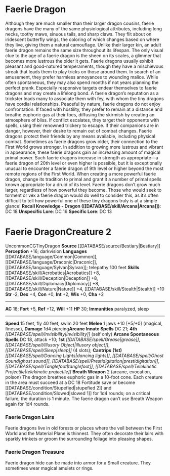 ﻿---
ac: '18'
alignment: CG
charisma: '+2'
constitution: '+0'
creature_ability:
- Breath Weapon
dexterity: '+4'
fly_speed: '40'
fortitude: '+5'
hp: '30'
id: '205'
immunity:
- paralyzed
- sleep
intelligence: '+2'
land_speed: '15'
language:
- '[[DATABASE/language/Common|Common]]'
- '[[DATABASE/language/Draconic|Draconic]]'
- '[[DATABASE/language/Sylvan|Sylvan]] ; telepathy 100 feet'
level: '2'
max_speed: '40'
name: Faerie Dragon
perception: '+16'
rarity: Uncommon
reflex: '+12'
sense:
- darkvision
size: Tiny
skill:
- '[[DATABASE/skill/Acrobatics|Acrobatics]] +8'
- '[[DATABASE/skill/Deception|Deception]] +8'
- '[[DATABASE/skill/Diplomacy|Diplomacy]] +8'
- '[[DATABASE/skill/Nature|Nature]] +4'
- '[[DATABASE/skill/Stealth|Stealth]] +10'
source: '[[DATABASE/source/Bestiary|Bestiary]]'
speed:
- 15 feet
- fly 40 feet
- swim 20 feet
spell:
- '[[DATABASE/spell/Dancing Lights|Dancing Lights]]'
- '[[DATABASE/spell/Ghost Sound|Ghost Sound]]'
- '[[DATABASE/spell/Grease|Grease]]'
- '[[DATABASE/spell/Illusory Object|Illusory Object]]'
- '[[DATABASE/spell/Invisibility|Invisibility]]'
- '[[DATABASE/spell/Prestidigitation|Prestidigitation]]'
- '[[DATABASE/spell/Sleep|Sleep]]'
- '[[DATABASE/spell/Tanglefoot|Tanglefoot]]'
- '[[DATABASE/spell/Telekinetic Projectile|Telekinetic Projectile]]'
strength: '-2'
strength_req: '-2'
strongest_save:
- Reflex
swim_speed: '20'
trait:
- '[[DATABASE/trait/Dragon|Dragon]]'
- '[[DATABASE/trait/Uncommon|Uncommon]]'
type: Creature
vision: Darkvision
weakest_save:
- Fortitude
will: '+11'
wisdom: '+0'

---
# Faerie Dragon

Although they are much smaller than their larger dragon cousins, faerie dragons have the many of the same physiological attributes, including long necks, toothy maws, sinuous tails, and sharp claws. They flit about on iridescent butterfly wings, the coloring of which changes based on where they live, giving them a natural camouflage. Unlike their larger kin, an adult faerie dragon remains the same size throughout its lifespan. The only visual clue to the age of a faerie dragon is the sheen on its scales, a glimmer that becomes more lustrous the older it gets.
 Faerie dragons usually exhibit pleasant and good-natured temperaments, though they have a mischievous streak that leads them to play tricks on those around them. In search of an amusement, they prefer harmless annoyances to wounding malice. While often spontaneous, they may also spend months if not years planning the perfect prank. Especially responsive targets endear themselves to faerie dragons and may create a lifelong bond. A faerie dragon’s reputation as a trickster leads many to associate them with fey, with whom the tiny dragons have cordial relationships.
 Peaceful by nature, faerie dragons do not enjoy confrontation. If faced with hostility, they prefer to remain at a distance and breathe euphoric gas at their foes, diffusing the skirmish by creating an atmosphere of bliss. If conflict escalates, they target their opponents with spells, using their renowned trickery to escape. If their companions are in danger, however, their desire to remain out of combat changes. Faerie dragons protect their friends by any means available, including physical combat.
 Sometimes as faerie dragons grow older, their connection to the First World grows stronger. In addition to growing more lustrous and vibrant in appearance, these faerie dragons gain an increasing amount of magical primal power. Such faerie dragons increase in strength as appropriate—a faerie dragon of 20th level or even higher is possible, but it is exceptionally unusual to encounter a faerie dragon of 9th level or higher beyond the most remote regions of the First World. When creating a more powerful faerie dragon, change its tradition to primal and grant it a number of primal spells known appropriate for a druid of its level. Faerie dragons don’t grow much larger, regardless of how powerful they become. Those who would seek to torment or vex a faerie dragon would do well to consider this, as it’s often difficult to tell how powerful one of these tiny dragons truly is at a simple glance!
**Recall Knowledge - Dragon ([[DATABASE/skill/Arcana|Arcana]])**: DC 18
**Unspecific Lore**: DC 16
**Specific Lore**: DC 13

# Faerie Dragon<span class="item-type">Creature 2</span>

<span class="trait-uncommon item-trait">Uncommon</span><span class="trait-alignment item-trait">CG</span><span class="trait-size item-trait">Tiny</span><span class="item-trait">Dragon</span>
**Source** [[DATABASE/source/Bestiary|Bestiary]]
**Perception** +16; darkvision
**Languages** [[DATABASE/language/Common|Common]], [[DATABASE/language/Draconic|Draconic]], [[DATABASE/language/Sylvan|Sylvan]]; telepathy 100 feet
**Skills** [[DATABASE/skill/Acrobatics|Acrobatics]] +8, [[DATABASE/skill/Deception|Deception]] +8, [[DATABASE/skill/Diplomacy|Diplomacy]] +8, [[DATABASE/skill/Nature|Nature]] +4, [[DATABASE/skill/Stealth|Stealth]] +10
**Str** -2, **Dex** +4, **Con** +0, **Int** +2, **Wis** +0, **Cha** +2

---
**AC** 18; **Fort** +5, **Ref** +12, **Will** +11
**HP** 30; **Immunities** paralyzed, sleep

---
**Speed** 15 feet, fly 40 feet, swim 20 feet
<span class="in-box-ability">**Melee** <span class="action-icon">1</span> jaws +10 [+5/+0] (magical, finesse), **Damage** 1d4 piercing</span>**Arcane Innate Spells** DC 21; **4th** _[[DATABASE/spell/Invisibility|invisibility]]_ (self only)
**Arcane Spontaneous Spells** DC 18, attack +10; **1st** _[[DATABASE/spell/Grease|grease]]_, _[[DATABASE/spell/Illusory Object|illusory object]]_, _[[DATABASE/spell/Sleep|sleep]]_ (4 slots); **Cantrips** **(1st)** _[[DATABASE/spell/Dancing Lights|dancing lights]]_, _[[DATABASE/spell/Ghost Sound|ghost sound]]_, _[[DATABASE/spell/Prestidigitation|prestidigitation]]_, _[[DATABASE/spell/Tanglefoot|tanglefoot]]_, _[[DATABASE/spell/Telekinetic Projectile|telekinetic projectile]]_
<span class="in-box-ability">**Breath Weapon** <span class="action-icon">2</span> (arcane, evocation, poison) The dragon breathes euphoric gas in a 10-foot cone. Each creature in the area must succeed at a DC 18 Fortitude save or become [[DATABASE/condition/Stupefied|stupefied 2]] and [[DATABASE/condition/Slowed|slowed 1]] for 1d4 rounds; on a critical failure, the duration is 1 minute. The faerie dragon can’t use Breath Weapon again for 1d4 rounds.</span>

###  Faerie Dragon Lairs

Faerie dragons live in old forests or places where the veil between the First World and the Material Plane is thinnest. They often decorate their lairs with sparkly trinkets or groom the surrounding foliage into pleasing shapes.

###  Faerie Dragon Treasure

Faerie dragon hide can be made into armor for a Small creature. They sometimes wear magical amulets or rings.